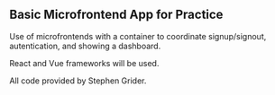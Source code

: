 ## Basic Microfrontend App for Practice

Use of microfrontends with a container to coordinate signup/signout, autentication, and showing a dashboard.

React and Vue frameworks will be used.

All code provided by Stephen Grider.
